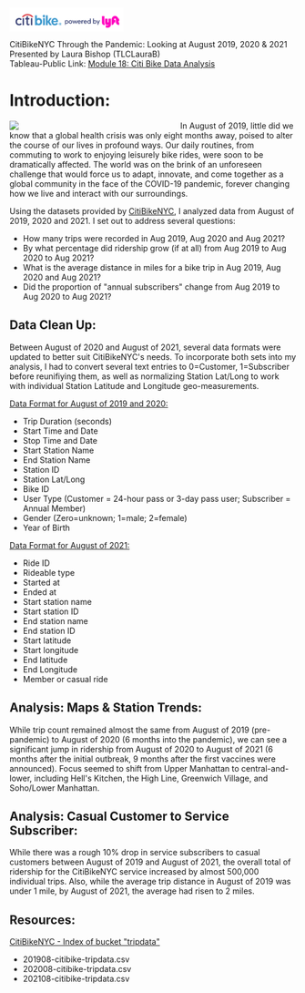 <img src="https://github.com/TLCLauraB/citibikenyc-analysis/blob/main/images/CitiBike-Logo.png" width="200" align="center">

CitiBikeNYC Through the Pandemic: Looking at August 2019, 2020 & 2021<br/>
Presented by Laura Bishop (TLCLauraB)<br/>
Tableau-Public Link: [Module 18: Citi Bike Data Analysis](https://public.tableau.com/views/Module18_CitiBikeDataAnalysis-Final/StoryMod19CitiBikeNYCAnalysis?:language=en-US&:display_count=n&:origin=viz_share_link)<br/>

# Introduction:

<img src="https://github.com/TLCLauraB/citibikenyc-analysis/blob/main/images/CitiBike-1.png" width="300" align="left">

In August of 2019, little did we know that a global health crisis was only eight months away, poised to alter the course of our lives in profound ways. Our daily routines, from commuting to work to enjoying leisurely bike rides, were soon to be dramatically affected. The world was on the brink of an unforeseen challenge that would force us to adapt, innovate, and come together as a global community in the face of the COVID-19 pandemic, forever changing how we live and interact with our surroundings.

Using the datasets provided by [CitiBikeNYC](https://citibikenyc.com/homepage), I analyzed data from August of 2019, 2020 and 2021. I set out to address several questions:

  * How many trips were recorded in Aug 2019, Aug 2020 and Aug 2021?
  * By what percentage did ridership grow (if at all) from Aug 2019 to Aug 2020 to Aug 2021?
  * What is the average distance in miles for a bike trip in Aug 2019, Aug 2020 and Aug 2021?
  * Did the proportion of "annual subscribers" change from Aug 2019 to Aug 2020 to Aug 2021?

## Data Clean Up:
Between August of 2020 and August of 2021, several data formats were updated to better suit CitiBikeNYC's needs. To incorporate both sets into my analysis, I had to convert several text entries to 0=Customer, 1=Subscriber before reunifiying them, as well as normalizing Station Lat/Long to work with individual Station Latitude and Longitude geo-measurements. 

<ins>Data Format for August of 2019 and 2020:</ins>
* Trip Duration (seconds)
* Start Time and Date
* Stop Time and Date
* Start Station Name
* End Station Name
* Station ID
* Station Lat/Long
* Bike ID
* User Type (Customer = 24-hour pass or 3-day pass user; Subscriber = Annual Member)
* Gender (Zero=unknown; 1=male; 2=female)
* Year of Birth

<ins>Data Format for August of 2021:</ins>
* Ride ID
* Rideable type
* Started at
* Ended at
* Start station name
* Start station ID
* End station name
* End station ID
* Start latitude
* Start longitude
* End latitude
* End Longitude
* Member or casual ride


## Analysis: Maps & Station Trends:

While trip count remained almost the same from August of 2019 (pre-pandemic) to August of 2020 (6 months into the pandemic), we can see a significant jump in ridership from August of 2020 to August of 2021 (6 months after the initial outbreak, 9 months after the first vaccines were announced). Focus seemed to shift from Upper Manhattan to central-and-lower, including Hell's Kitchen, the High Line, Greenwich Village, and Soho/Lower Manhattan.

## Analysis: Casual Customer to Service Subscriber:

While there was a rough 10% drop in service subscribers to casual customers between August of 2019 and August of 2021, the overall total of ridership for the CitiBikeNYC service increased by almost 500,000 individual trips. Also, while the average trip distance in August of 2019 was under 1 mile, by August of 2021, the average had risen to 2 miles.

## Resources:
[CitiBikeNYC - Index of bucket "tripdata"](https://s3.amazonaws.com/tripdata/index.html)
  * 201908-citibike-tripdata.csv
  * 202008-citibike-tripdata.csv
  * 202108-citibike-tripdata.csv
